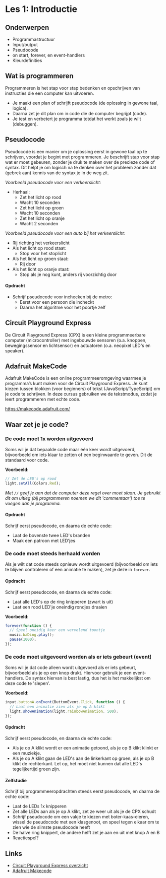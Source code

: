# Les 1: Introductie

## Onderwerpen

- Programmastructuur
- Input/output
- Pseudocode
- on start, forever, en event-handlers
- Kleurdefinities

<!--

- Kennismaken met de programmeeromgeving
- Eerste eenvoudige programma's schrijven
- Wat is programmeren? (logica + code)

-->

## Wat is programmeren

Programmeren is het stap voor stap bedenken en opschrijven van instructies die een computer kan uitvoeren.

- Je maakt een plan of schrijft pseudocode (de oplossing in gewone taal, logica).
- Daarna zet je dit plan om in code die de computer begrijpt (code).
- Je test en verbetert je programma totdat het werkt zoals je wilt (debuggen).

## Pseudocode

Pseudocode is een manier om je oplossing eerst in gewone taal op te schrijven, voordat je begint met programmeren. Je
beschrijft stap voor stap wat er moet gebeuren, zonder je druk te maken over de precieze code of syntax. Dit helpt je
om logisch na te denken over het probleem zonder dat (gebrek aan) kennis van de syntax je in de weg zit.

_Voorbeeld pseudocode voor een verkeerslicht:_

- Herhaal:
  - Zet het licht op rood
  - Wacht 10 seconden
  - Zet het licht op groen
  - Wacht 10 seconden
  - Zet het licht op oranje
  - Wacht 2 seconden

_Voorbeeld pseudocode voor een auto bij het verkeerslicht:_

- Rij richting het verkeerslicht
- Als het licht op rood staat:
  - Stop voor het stoplicht
- Als het licht op groen staat:
  - Rij door
- Als het licht op oranje staat:
  - Stop als je nog kunt, anders rij voorzichtig door

#### Opdracht

- Schrijf pseudocode voor inchecken bij de metro:
  - Eerst voor een persoon die incheckt
  - Daarna het algoritme voor het poortje zelf

## Circuit Playground Express

De Circuit Playground Express (CPX) is een kleine programmeerbare computer (microcontroller) met ingebouwde sensoren
(o.a. knoppen, bewegingssensor en lichtsensor) en actuatoren (o.a. neopixel LED's en speaker).

## Adafruit MakeCode

Adafruit MakeCode is een online programmeeromgeving waarmee je programma’s kunt maken voor de Circuit Playground
Express. Je kunt kiezen tussen blokken (voor beginners) of tekst (JavaScript/TypeScript) om je code te schrijven. In
deze cursus gebruiken we de tekstmodus, zodat je leert programmeren met echte code.

https://makecode.adafruit.com/

## Waar zet je je code?

### De code moet 1x worden uitgevoerd

Soms wil je dat bepaalde code maar één keer wordt uitgevoerd, bijvoorbeeld om iets klaar te zetten of een beginwaarde
te geven. Dit de standaard voor code.

**Voorbeeld:**

<!-- Ook comments al uitleggen? -->

```typescript
// Zet de LED's op rood
light.setAll(Colors.Red);
```

<!-- In les light.setPixelColor en kleuren uitleggen -->

_Met `//` geef je aan dat de computer deze regel over moet slaan. Je gebruikt dit om uitleg (bij programmeren noemen we
dit 'commentaar') toe te voegen aan je programma._

#### Opdracht

Schrijf eerst pseudocode, en daarna de echte code:

- Laat de bovenste twee LED's branden
- Maak een patroon met LED'jes

### De code moet steeds herhaald worden

Als je wilt dat code steeds opnieuw wordt uitgevoerd (bijvoorbeeld om iets te blijven controleren of een animatie te
maken), zet je deze in `forever`.

#### Opdracht

Schrijf eerst pseudocode, en daarna de echte code:

- Laat alle LED's op de ring knipperen (zwart is uit)
- Laat een rood LED'je oneindig rondjes draaien

**Voorbeeld:**

```typescript
forever(function () {
  // Speel oneidig keer een vervelend toontje
  music.baDing.play();
  pause(1000);
});
```

### De code moet uitgevoerd worden als er iets gebeurt (event)

Soms wil je dat code alleen wordt uitgevoerd als er iets gebeurt, bijvoorbeeld als je op een knop drukt. Hiervoor
gebruik je een event-handlers. De syntax hiervan is best lastig, dus het is het makkelijkst om deze code te 'slepen'.

**Voorbeeld:**

```typescript
input.buttonA.onEvent(ButtonEvent.Click, function () {
  // Laat een animatie zien als je op A klikt
  light.showAnimation(light.rainbowAnimation, 500);
});
```

#### Opdracht

Schrijf eerst pseudocode, en daarna de echte code:

- Als je op A klikt wordt er een animatie getoond, als je op B klikt klinkt er een muziekje.
- Als je op A klikt gaan de LED's aan de linkerkant op groen, als je op B klikt de rechterkant. Let op, het moet niet
  kunnen dat alle LED's tegelijkertijd groen zijn.

#### Zelfstudie

Schrijf bij programmeeropdrachten steeds eerst pseudocode, en daarna de echte code:

- Laat de LEDs 1x knipperen
- Zet alle LEDs aan als je op A klikt, zet ze weer uit als je de CPX schudt
- Schrijf pseudocode om een vakje te kiezen met boter-kaas-eieren, wissel de pseudocode met een klasgenoot, en speel
  tegen elkaar om te zien wie de slimste pseudocode heeft
- De halve ring knippert, de andere helft zet je aan en uit met knop A en B
- Reactiespel?

## Links

- [Circuit Playground Express overzicht](https://learn.adafruit.com/adafruit-circuit-playground-express/overview)
- [Adafruit Makecode](https://makecode.adafruit.com/)
